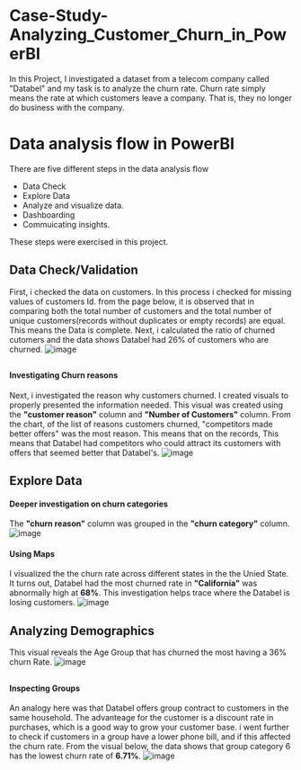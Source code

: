# Case-Study-Analyzing_Customer_Churn_in_PowerBI
In this Project, I investigated a dataset from a telecom company called "Databel" and my task is to analyze the churn rate. Churn rate simply means the rate at which customers leave a company. That is, they no longer do business with the company.

# Data analysis flow in PowerBI
There are five different steps in the data analysis flow
* Data Check
* Explore Data
* Analyze and visualize data.
* Dashboarding
* Commuicating insights.

These steps were exercised in this project.

## Data Check/Validation
First, i checked the data on customers. In this process i checked for missing values of customers Id. from the page below, it is observed that in comparing both the total number of customers and the total number of unique customers(records without duplicates or empty records) are equal. This means the Data is complete.
Next, i calculated the ratio of churned cutomers and the data shows Databel had 26% of customers who are churned.
![image](https://github.com/Confidence20/Case-Study-Analyzing_Customer_Churn_in_PowerBI/assets/55492261/70e8c99e-3dad-4bdf-9105-12b8ccc3a51d)

##
#### Investigating Churn reasons
Next, i investigated the reason why customers churned. I created visuals to properly presented the information needed.
This visual was created using the **"customer reason"** column and **"Number of Customers"** column.
From the chart, of the list of reasons customers churned, "competitors made better offers" was the most reason. This means that on the records, This means that Databel had competitors who could attract its customers with offers that seemed better that Databel's.
![image](https://github.com/Confidence20/Case-Study-Analyzing_Customer_Churn_in_PowerBI/assets/55492261/4bee52ea-c46b-4b6c-a02a-ecd63a32392a)

## Explore Data
#### Deeper investigation on churn categories
The **"churn reason"** column was grouped in the **"churn category"** column.
![image](https://github.com/Confidence20/Case-Study-Analyzing_Customer_Churn_in_PowerBI/assets/55492261/d1d83ac1-242c-45fd-89b1-d740e7e98f4a)

#### Using Maps
I visualized the the churn rate across different states in the the Unied State. It turns out, Databel had the most churned rate in **"California"** was abnormally high at **68%**. This investigation helps trace where the Databel is losing customers.
![image](https://github.com/Confidence20/Case-Study-Analyzing_Customer_Churn_in_PowerBI/assets/55492261/ae0a019d-cfee-4b31-992d-774d6ac6bed5)

##
## Analyzing Demographics
This visual reveals the Age Group that has churned the most having a 36% churn Rate.
![image](https://github.com/Confidence20/Case-Study-Analyzing_Customer_Churn_in_PowerBI/assets/55492261/ddc9aa61-b776-49fa-9610-524481f9eb03)

##
#### Inspecting Groups
An analogy here was that Databel offers group contract to customers in the same household. The advanteage for the customer is a discount rate in purchases, which is a good way to grow your customer base.
i went further to check if customers in a group have a lower phone bill, and if this affected the churn rate.
From the visual below, the data shows that group category 6 has the lowest churn rate of **6.71%**.
![image](https://github.com/Confidence20/Case-Study-Analyzing_Customer_Churn_in_PowerBI/assets/55492261/25a5cd4f-e6c7-47d1-80af-306d90a756b0)

##
###
